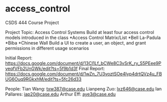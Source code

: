 # access_control
CSDS 444 Course Project

Project Topic: Access Control Systems
  Build at least four access control models introduced in the class
   *Access Control Matrix/List
   *Bell La-Padula
   *Biba
   *Chinese Wall
  Build a UI to create a user, an object, and grant permissions in different usage scenarios
  
  Initial Report: https://docs.google.com/document/d/13Cl1Lf_bCWe8C3vSrK_ry_S5PEee9PveqfVFb2UnGWk/edit?ts=5f9b1d3f
  Final Report: https://docs.google.com/document/d/1wZn_7U3voztSOe4Iyp4drtQVz4u_FBUG6Ouq9RGkxhM/edit?ts=5fc26d33
  
  People:
  Tian Wang: txw387@case.edu
  Lianpeng Zuo: lxz646@case.edu
  Ian Pallares: iap20@case.edu
  Arthur Eff: aye3@case.edu
